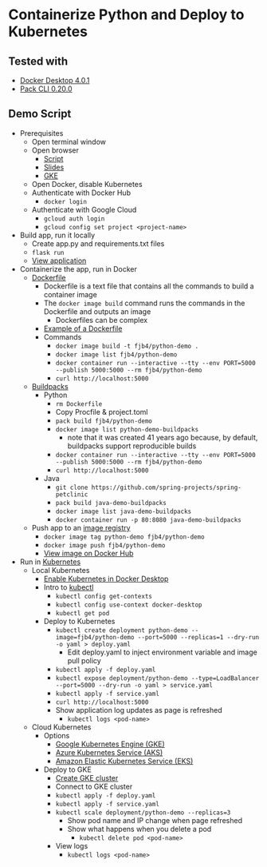 # Containerize Python and Deploy to Kubernetes

## Tested with

- [Docker Desktop 4.0.1](https://www.docker.com/products/docker-desktop)
- [Pack CLI 0.20.0](https://buildpacks.io/docs/tools/pack/)

## Demo Script

- Prerequisites
  - Open terminal window
  - Open browser
    - [Script](https://github.com/fjb4/containerize-and-deploy-to-k8s/tree/master/python-demo)
    - [Slides](https://docs.google.com/presentation/d/1bPIqiS32vDTEj9_eC_TEdqv8ZMWa8zfp0WAtibPf_ps/edit?usp=sharing)
    - [GKE](https://console.cloud.google.com/kubernetes)
  - Open Docker, disable Kubernetes
  - Authenticate with Docker Hub
    - `docker login`
  - Authenticate with Google Cloud
    - `gcloud auth login`
    - `gcloud config set project <project-name>`
- Build app, run it locally
  - Create app.py and requirements.txt files
  - `flask run`
  - [View application](http://localhost:5000)
- Containerize the app, run in Docker
  - [Dockerfile](https://docs.docker.com/engine/reference/builder/)
    - Dockerfile is a text file that contains all the commands to build a container image
    - The `docker image build` command runs the commands in the Dockerfile and outputs an image
      - Dockerfiles can be complex
    - [Example of a Dockerfile](https://github.com/docker-library/python/blob/7217b72192c93ca2033051d7191d5689932d3912/3.6/alpine3.12/Dockerfile)
    - Commands
      - `docker image build -t fjb4/python-demo .`
      - `docker image list fjb4/python-demo`
      - `docker container run --interactive --tty --env PORT=5000 --publish 5000:5000 --rm fjb4/python-demo`
      - `curl http://localhost:5000`
  - [Buildpacks](https://buildpacks.io/)
    - Python
      - `rm Dockerfile`
      - Copy Procfile & project.toml
      - `pack build fjb4/python-demo`
      - `docker image list python-demo-buildpacks`
        - note that it was created 41 years ago because, by default, buildpacks support reproducible builds
      - `docker container run --interactive --tty --env PORT=5000 --publish 5000:5000 --rm fjb4/python-demo`
      - `curl http://localhost:5000`
    - Java
      - `git clone https://github.com/spring-projects/spring-petclinic`
      - `pack build java-demo-buildpacks`
      - `docker image list java-demo-buildpacks`
      - `docker container run -p 80:8080 java-demo-buildpacks`
  - Push app to an [image registry](https://hub.docker.com/)
    - `docker image tag python-demo fjb4/python-demo`
    - `docker image push fjb4/python-demo`
    - [View image on Docker Hub](https://hub.docker.com/repository/docker/fjb4/python-demo-buildpacks)
- Run in [Kubernetes](https://kubernetes.io/)
  - Local Kubernetes
    - [Enable Kubernetes in Docker Desktop](https://docs.docker.com/desktop/kubernetes/)
    - Intro to [kubectl](https://kubernetes.io/docs/tasks/tools/)
      - `kubectl config get-contexts`
      - `kubectl config use-context docker-desktop`
      - `kubectl get pod`
    - Deploy to Kubernetes
      - `kubectl create deployment python-demo --image=fjb4/python-demo --port=5000 --replicas=1 --dry-run -o yaml > deploy.yaml`
        - Edit deploy.yaml to inject environment variable and image pull policy
      - `kubectl apply -f deploy.yaml`
      - `kubectl expose deployment/python-demo --type=LoadBalancer --port=5000 --dry-run -o yaml > service.yaml`
      - `kubectl apply -f service.yaml`
      - `curl http://localhost:5000`
      - Show application log updates as page is refreshed
        - `kubectl logs <pod-name>`
  - Cloud Kubernetes
    - Options
      - [Google Kubernetes Engine (GKE)](https://cloud.google.com/kubernetes-engine)
      - [Azure Kubernetes Service (AKS)](https://azure.microsoft.com/en-us/services/kubernetes-service)
      - [Amazon Elastic Kubernetes Service (EKS)](https://aws.amazon.com/eks)
    - Deploy to GKE
      - [Create GKE cluster](https://console.cloud.google.com)
      - Connect to GKE cluster
      - `kubectl apply -f deploy.yaml`
      - `kubectl apply -f service.yaml`
      - `kubectl scale deployment/python-demo --replicas=3`
        - Show pod name and IP change when page refreshed
        - Show what happens when you delete a pod
          - `kubectl delete pod <pod-name>`
      - View logs
        - `kubectl logs <pod-name>`
